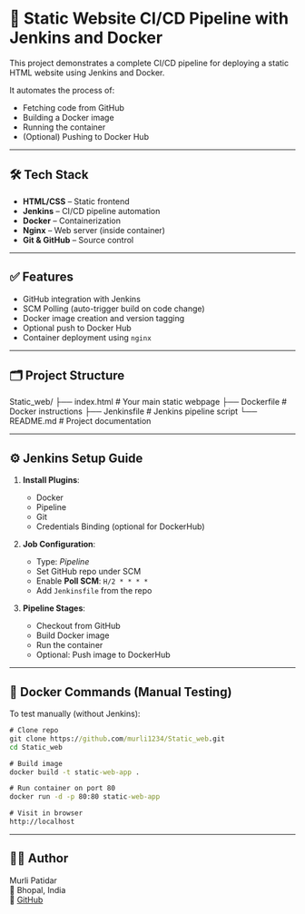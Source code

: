 
# 🚀 Static Website CI/CD Pipeline with Jenkins and Docker

This project demonstrates a complete CI/CD pipeline for deploying a static HTML website using Jenkins and Docker.

It automates the process of:
- Fetching code from GitHub
- Building a Docker image
- Running the container
- (Optional) Pushing to Docker Hub

---

## 🛠️ Tech Stack

- **HTML/CSS** – Static frontend
- **Jenkins** – CI/CD pipeline automation
- **Docker** – Containerization
- **Nginx** – Web server (inside container)
- **Git & GitHub** – Source control

---

## ✅ Features

- GitHub integration with Jenkins
- SCM Polling (auto-trigger build on code change)
- Docker image creation and version tagging
- Optional push to Docker Hub
- Container deployment using `nginx`

---

## 🗂️ Project Structure

Static_web/
├── index.html # Your main static webpage
├── Dockerfile # Docker instructions
├── Jenkinsfile # Jenkins pipeline script
└── README.md # Project documentation

---

## ⚙️ Jenkins Setup Guide

1. **Install Plugins**:
   - Docker
   - Pipeline
   - Git
   - Credentials Binding (optional for DockerHub)

2. **Job Configuration**:
   - Type: *Pipeline*
   - Set GitHub repo under SCM
   - Enable **Poll SCM**: `H/2 * * * *`
   - Add `Jenkinsfile` from the repo

3. **Pipeline Stages**:
   - Checkout from GitHub
   - Build Docker image
   - Run the container
   - Optional: Push image to DockerHub

---

## 🐳 Docker Commands (Manual Testing)

To test manually (without Jenkins):

```cmd
# Clone repo
git clone https://github.com/murli1234/Static_web.git
cd Static_web

# Build image
docker build -t static-web-app .

# Run container on port 80
docker run -d -p 80:80 static-web-app

# Visit in browser
http://localhost
```

---

## 🙋‍♂️ Author
Murli Patidar  
📍 Bhopal, India  
🔗 [GitHub](https://github.com/murli1234)
